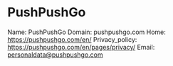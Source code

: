 
# PushPushGo 

Name: PushPushGo 
Domain: pushpushgo.com
Home: https://pushpushgo.com/en/
Privacy_policy: https://pushpushgo.com/en/pages/privacy/
Email: personaldata@pushpushgo.com
